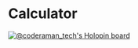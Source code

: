 # Calculator
[![@coderaman_tech's Holopin board](https://holopin.me/coderaman_tech)](https://holopin.io/@coderaman_tech)
